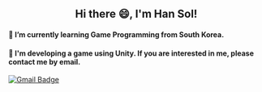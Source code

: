 <div align=center><h2>
  Hi there 😄, I'm Han Sol!
  </h2></div>
  
<!--
**SolHaan/SolHaan** is a ✨ _special_ ✨ repository because its `README.md` (this file) appears on your GitHub profile.

Here are some ideas to get you started:

- 🔭 I’m currently working on ...
- 🌱 I’m currently learning ...
- 👯 I’m looking to collaborate on ...
- 🤔 I’m looking for help with ...
- 💬 Ask me about ...
- 📫 How to reach me: ...
- 😄 Pronouns: ...
- ⚡ Fun fact: ...
-->
#### 🌱 I’m currently learning Game Programming from South Korea.
#### 🔭 I'm developing a game using Unity. If you are interested in me, please contact me by email.

[![Gmail Badge](https://img.shields.io/badge/hansol13084@gmail.com-d14836?style=flat-square&logo=Gmail&logoColor=white&link=mailto:hansol13084@gmail.com)](mailto:hansol13084@gmail.com)

<!--
![Anurag's github stats](https://github-readme-stats.vercel.app/api?username=SolHaan&show_icons=true&theme=radical) 
[![Top Langs](https://github-readme-stats.vercel.app/api/top-langs/?username=SolHaan&layout=compact&theme=dracula)](https://github.com/metleeha)

<hr>

[![hits](https://hits.seeyoufarm.com/api/count/incr/badge.svg?url=https%3A%2F%2Fgithub.com%SolHan&count_bg=%237A7A7A&title_bg=%23FFADCC&icon=reverbnation.svg&icon_color=%23FF0000&title=hits&edge_flat=false)](https://hits.seeyoufarm.com) ![followers](https://img.shields.io/github/followers/SolHaan?style=social)
-->
